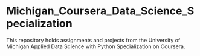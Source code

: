 # Michigan_Coursera_Data_Science_Specialization

This repository holds assignments and projects from the University of Michigan Applied Data Science with Python Specialization on Coursera.
